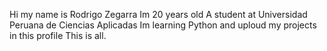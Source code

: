 Hi my name is Rodrigo Zegarra
Im 20 years old
A student at Universidad Peruana de Ciencias Aplicadas
Im learning Python and uploud my projects in this profile
This is all.

